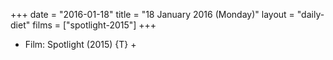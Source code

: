 +++
date = "2016-01-18"
title = "18 January 2016 (Monday)"
layout = "daily-diet"
films = ["spotlight-2015"]
+++


* Film: Spotlight (2015) {T} +